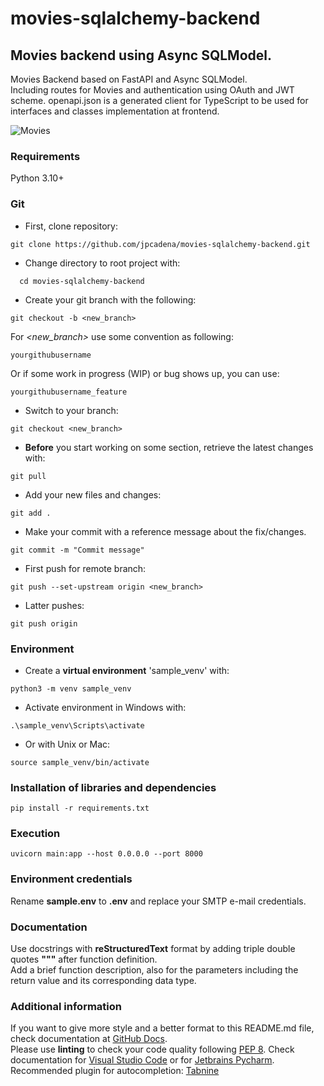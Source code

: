 # movies-sqlalchemy-backend

## Movies backend using Async SQLModel.

Movies Backend based on FastAPI and Async SQLModel.\
Including routes for Movies and authentication using OAuth and JWT scheme.
openapi.json is a generated client for TypeScript to be used for interfaces and
classes implementation at frontend.

![Movies](https://ichef.bbci.co.uk/childrens-responsive-ichef-live/r/400/1.5x/cbbc/bp-film-review-title.jpg)

### Requirements

Python 3.10+

### Git

+ First, clone repository:

```
git clone https://github.com/jpcadena/movies-sqlalchemy-backend.git
```

+ Change directory to root project with:

```
  cd movies-sqlalchemy-backend

```

+ Create your git branch with the following:

```
git checkout -b <new_branch>
```

For *<new_branch>* use some convention as following:

```
yourgithubusername
```

Or if some work in progress (WIP) or bug shows up, you can use:

```
yourgithubusername_feature
```

+ Switch to your branch:

```
git checkout <new_branch>
```

+ **Before** you start working on some section, retrieve the latest changes
  with:

```
git pull
```

+ Add your new files and changes:

```
git add .
```

+ Make your commit with a reference message about the fix/changes.

```
git commit -m "Commit message"
```

+ First push for remote branch:

```
git push --set-upstream origin <new_branch>
```

+ Latter pushes:

```
git push origin
```

### Environment

+ Create a **virtual environment** 'sample_venv' with:

```
python3 -m venv sample_venv
```

+ Activate environment in Windows with:

```
.\sample_venv\Scripts\activate
```

+ Or with Unix or Mac:

```
source sample_venv/bin/activate
```

### Installation of libraries and dependencies

```
pip install -r requirements.txt
```

### Execution

```
uvicorn main:app --host 0.0.0.0 --port 8000
```

### Environment credentials

Rename **sample.env** to **.env** and replace your SMTP e-mail credentials.

### Documentation

Use docstrings with **reStructuredText** format by adding triple double quotes
**"""** after function definition.\
Add a brief function description, also for the parameters including the return
value and its corresponding data type.

### Additional information

If you want to give more style and a better format to this README.md file,
check documentation
at [GitHub Docs](https://docs.github.com/en/get-started/writing-on-github/getting-started-with-writing-and-formatting-on-github/basic-writing-and-formatting-syntax).\
Please use **linting** to check your code quality
following [PEP 8](https://peps.python.org/pep-0008/). Check documentation
for [Visual Studio Code](https://code.visualstudio.com/docs/python/linting#_run-linting)
or
for [Jetbrains Pycharm](https://github.com/leinardi/pylint-pycharm/blob/master/README.md).\
Recommended plugin for
autocompletion: [Tabnine](https://www.tabnine.com/install)
